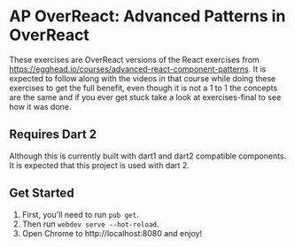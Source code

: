 # AP OverReact: Advanced Patterns in OverReact

These exercises are OverReact versions of the React exercises from https://egghead.io/courses/advanced-react-component-patterns.
It is expected to follow along with the videos in that course while doing these exercises to get the full benefit,
even though it is not a 1 to 1 the concepts are the same and if you ever get stuck take a look at exercises-final to see
how it was done.

## Requires Dart 2
Although this is currently built with dart1 and dart2 compatible components. It is expected that this project is
used with dart 2.

## Get Started
1. First, you'll need to run `pub get`.
2. Then run `webdev serve --hot-reload`.
3. Open Chrome to http://localhost:8080 and enjoy!
